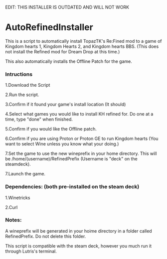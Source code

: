 EDIT: THIS INSTALLER IS OUTDATED AND WILL NOT WORK



# AutoRefinedInstaller

This is a script to automatically install TopazTK's Re:Fined mod to a game of Kingdom hearts 1, Kingdom Hearts 2, and Kingdom hearts BBS. (This does not install the Refined mod for Dream Drop at this time.)

This also automatically installs the Offline Patch for the game. 

### Intructions
 
 1.Download the Script
 
 2.Run the script.
 
 3.Confirm if it found your game's install location (It should)
 
 4.Select what games you would like to install KH refined for. Do one at a time, type "done" when finished.
 
 5.Confirm if you would like the Offline patch.
 
 6.Confirm if you are using Proton or Proton GE to run Kingdom hearts (You want to select Wine unless you know what your doing.)
 
 7.Set the game to use the new wineprefix in your home directory. This will be /home/(username)/RefinedPrefix (Username is "deck" on the steamdeck).
 
 7.Launch the game.
 
 
 
 
### Dependencies: (both pre-installed on the steam deck)
  
  1.Winetricks
  
  2.Curl
  
  
  
### Notes:

A wineprefix will be generated in your hoime directory in a folder called RefinedPrefix. Do not delete this folder. 

This script is compatible with the steam deck, however you much run it through Lutris's terminal.

